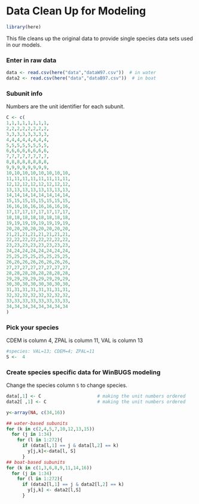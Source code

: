 Data Clean Up for Modeling
================

``` r
library(here)
```

This file cleans up the original data to provide single species data
sets used in our models.

### Enter in raw data

``` r
data <- read.csv(here("data","dataW97.csv"))  # in water
data2 <- read.csv(here("data","dataB97.csv"))  # in boat
```

### Subunit info

Numbers are the unit identifier for each subunit.

``` r
C <- c(
1,1,1,1,1,1,1,1,
2,2,2,2,2,2,2,2,
3,3,3,3,3,3,3,3,
4,4,4,4,4,4,4,4,
5,5,5,5,5,5,5,5,
6,6,6,6,6,6,6,6,
7,7,7,7,7,7,7,7,
8,8,8,8,8,8,8,8,
9,9,9,9,9,9,9,9,
10,10,10,10,10,10,10,10,
11,11,11,11,11,11,11,11,
12,12,12,12,12,12,12,12,
13,13,13,13,13,13,13,13,
14,14,14,14,14,14,14,14,
15,15,15,15,15,15,15,15,
16,16,16,16,16,16,16,16,
17,17,17,17,17,17,17,17,
18,18,18,18,18,18,18,18,
19,19,19,19,19,19,19,19,
20,20,20,20,20,20,20,20,
21,21,21,21,21,21,21,21,
22,22,22,22,22,22,22,22,
23,23,23,23,23,23,23,23,
24,24,24,24,24,24,24,24,
25,25,25,25,25,25,25,25,
26,26,26,26,26,26,26,26,
27,27,27,27,27,27,27,27,
28,28,28,28,28,28,28,28,
29,29,29,29,29,29,29,29,
30,30,30,30,30,30,30,30,
31,31,31,31,31,31,31,31,
32,32,32,32,32,32,32,32,
33,33,33,33,33,33,33,33,
34,34,34,34,34,34,34,34
)
```

### Pick your species

CDEM is column 4, ZPAL is column 11, VAL is column 13

``` r
#species: VAL=13; CDEM=4; ZPAL=11 
S <-  4                        
```

### Create species specific data for WinBUGS modeling

Change the species column `S` to change species.

``` r
data[,1] <- C                     # making the unit numbers ordered
data2[ ,1] <- C                   # making the unit numbers ordered

y<-array(NA, c(34,16))

## water-based subunits
for (k in c(2,4,5,7,10,12,13,15))
  for (j in 1:34)
    for (l in 1:272){
      if (data[l,1] == j & data[l,2] == k)
        y[j,k]<-data[l, S]
      }
## boat-based subunits
for (k in c(1,3,6,8,9,11,14,16))
  for (j in 1:34)
    for (l in 1:272){
      if (data2[l,1] == j & data2[l,2] == k)
        y[j,k] <- data2[l,S]
      }
```
